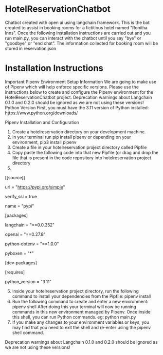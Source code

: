 # HotelReservationChatbot
Chatbot created with open ai using langchain framework. This is the bot created to assist in booking rooms for a fictitious hotel named "Ronitha Inns". Once the following installation instructions are carried out and you run main.py, you can interact with the chatbot until you say "bye" or "goodbye" or "end chat". The information collected for booking room will be stored in reservation.json

# Installation Instructions

Important Pipenv Environment Setup Information
We are going to make use of Pipenv which will help enforce specific versions.
Please use the instructions below to create and configure the Pipenv environment for the HotelReservationChatbot project.
Deprecation warnings about Langchain 0.1.0 and 0.2.0 should be ignored as we are not using these versions!
Python Version
First, you must have the 3.11 version of Python installed:
https://www.python.org/downloads/

Pipenv Installation and Configuration
1. Create a hotelreservation directory on your development machine.
2. In your terminal run pip install pipenv or depending on your environment, pip3 install pipenv
3. Create a file in your hotelreservation project directory called Pipfile
4. Copy paste the following code into that new Pipfile (or drag and drop the file that is present in the code repository into hotelreservation project directory
5. 
[[source]]

url = "https://pypi.org/simple"

verify_ssl = true

name = "pypi"

 
[packages]

langchain = "==0.0.352"

openai = "==0.27.8"

python-dotenv = "==1.0.0"

pyboxen = "*"

 
[dev-packages]
 
[requires]

python_version = "3.11"

 
5. Inside your hotelreservation project directory, run the following command to install your dependencies from the Pipfile:
pipenv install
6. Run the following command to create and enter a new environment:
pipenv shell
After doing this your terminal will now be running commands in this new environment managed by Pipenv.
Once inside this shell, you can run Python commands.
eg:
python main.py
7. If you make any changes to your environment variables or keys, you may find that you need to exit the shell and re-enter using the pipenv shell command.

Deprecation warnings about Langchain 0.1.0 and 0.2.0 should be ignored as we are not using these versions!
 
